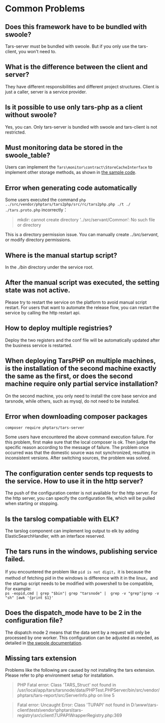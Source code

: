 # Common Problems

## Does this framework have to be bundled with swoole?
Tars-server must be bundled with swoole. But if you only use the tars-client, you won't need to.

## What is the difference between the client and server?
They have different responsibilities and different project structures. Client is just a caller, server is a service provider.

## Is it possible to use only tars-php as a client without swoole?
Yes, you can. Only tars-server is bundled with swoole and tars-client is not restricted.

## Must monitoring data be stored in the swoole_table?
Users can implement the `Tars\monitor\contract\StoreCacheInterface` to implement other storage methods, as shown in [the sample code](!https://github.com/TarsPHP/TarsPHP/tree/master/examples/tars-http-server).

## Error when generating code automatically
Some users executed the command `php ../src/vendor/phptars/tars2php/src/rc/tars2php.php ./t ./ ./tars.proto.php` incorrectly：
>mkdir: cannot create directory ‘../src/servant/Common’: No such file or directory
  
This is a directory permission issue. You can manually create *../src/servant*, or modify directory permissions.

## Where is the manual startup script?
In the *./bin* directory under the service root.

## After the manual script was executed, the setting state was not active.
Please try to restart the service on the platform to avoid manual script restart. For users that want to automate the release flow, you can restart the service by calling the http restart api.

## How to deploy multiple registries?
Deploy the two registers and the conf file will be automatically updated after the business service is restarted.

## When deploying TarsPHP on multiple machines, is the installation of the second machine exactly the same as the first, or does the second machine require only partial service installation?
On the second machine, you only need to install the core base service and tarsnode, while others, such as mysql, do not need to be installed.

## Error when downloading composer packages
```
composer require phptars/tars-server
```
Some users have encountered the above command execution failure. For this problem, first make sure that the local composer is ok. Then judge the specific reason according to the message of failure. The problem once occurred was that the domestic source was not synchronized, resulting in inconsistent versions. After switching sources, the problem was solved.

## The configuration center sends tcp requests to the service. How to use it in the http server?
The push of the configuration center is not available for the http server. For the http server, you can specify the configuration file, which will be pulled when starting or stopping.

## Is the tarslog compatiable with ELK?
The tarslog component can implement log output to elk by adding ElasticSearchHandler, with an interface reserved.

## The tars runs in the windows, publishing service failed.
If you encountered the problem like `pid is not digit`，it is because the method of fetching pid in the windows is difference with it in the linux，and the startup script needs to be modified with powershell to be compatible, For example:    
`ps -eopid,cmd | grep "$bin"| grep "tarsnode" |  grep -v "grep"|grep -v "sh" |awk '{print $1}'`

## Does the dispatch_mode have to be 2 in the configuration file?
The dispatch mode 2 means that the data sent by a request will only be processed by one worker. This configuration can be adjusted as needed, as detailed in [the swoole documentation](!https://wiki.swoole.com/wiki/page/277.html).

## Missing tars extension
Problems like the following are caused by not installing the tars extension. Please refer to php environment setup for installation.
>PHP Fatal error:  Class 'TARS_Struct' not found in /usr/local/app/tars/tarsnode/data/PHPTest.PHPServer/bin/src/vendor/phptars/tars-report/src/ServerInfo.php on line 5

>Fatal error: Uncaught Error: Class 'TUPAPI' not found in D:\www\tars-client\tests\vendor\phptars\tars-registry\src\client\TUPAPIWrapperRegistry.php:369
